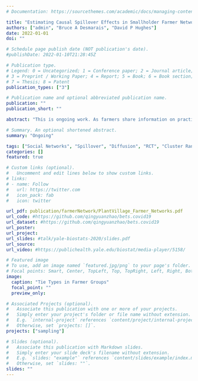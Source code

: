 ```yaml
---
# Documentation: https://sourcethemes.com/academic/docs/managing-content/

title: "Estimating Causal Spillover Effects in Smallholder Farmer Networks in Western Kenya"
authors: ["admin", "Bruce A Desmarais", "David P Hughes"]
date: 2022-01-01
doi: ""

# Schedule page publish date (NOT publication's date).
#publishDate: 2022-01-10T21:28:45Z

# Publication type.
# Legend: 0 = Uncategorized; 1 = Conference paper; 2 = Journal article;
# 3 = Preprint / Working Paper; 4 = Report; 5 = Book; 6 = Book section;
# 7 = Thesis; 8 = Patent
publication_types: ["3"]

# Publication name and optional abbreviated publication name.
publication: ""
publication_short: ""

abstract: "This is ongoing work. As farmers share information on practical agricultural techniques with each other, we want to understand what demographic and social network factors lead to greater information sharing and adoption. The goal of this research is to understand and estimate how efficiently information on disease management behaviors (DMB) spreads in smallholder farmer networks. In this research, we are concerned with DMBs with respect to plant and crop disease. More formally, the goal is to causally estimate the network spillover effects of specifc DMBs in smallholder farmer networks in Western Kenya. We intend to achieve this goal through a cluster randomized trial. Methods employed include re-randomization during the design phase, randomization tests to detect interference and estimating direct and indirect effect size via exposure networks."

# Summary. An optional shortened abstract.
summary: "Ongoing"

tags: ["Social Networks", "Spillover", "Diffusion", "RCT", "Cluster Randomized Trial", "interference"]
categories: []
featured: true

# Custom links (optional).
#   Uncomment and edit lines below to show custom links.
# links:
# - name: Follow
#   url: https://twitter.com
#   icon_pack: fab
#   icon: twitter

url_pdf: publication/farmerNetwork/PlantVillage_Farmer_Networks.pdf
url_code: #https://github.com/qingyuanzhao/bets.covid19
url_dataset: #https://github.com/qingyuanzhao/bets.covid19
url_poster:
url_project:
url_slides: #talk/yale-biostats-2020/slides.pdf
url_source:
url_video: #https://publichealth.yale.edu/biostat/media-player/5158/

# Featured image
# To use, add an image named `featured.jpg/png` to your page's folder.
# Focal points: Smart, Center, TopLeft, Top, TopRight, Left, Right, BottomLeft, Bottom, BottomRight.
image:
  caption: "Tie Types in Farmer Groups"
  focal_point: ""
  preview_only:

# Associated Projects (optional).
#   Associate this publication with one or more of your projects.
#   Simply enter your project's folder or file name without extension.
#   E.g. `internal-project` references `content/project/internal-project/index.md`.
#   Otherwise, set `projects: []`.
projects: ["sampling"]

# Slides (optional).
#   Associate this publication with Markdown slides.
#   Simply enter your slide deck's filename without extension.
#   E.g. `slides: "example"` references `content/slides/example/index.md`.
#   Otherwise, set `slides: ""`.
slides: ""
---
```

